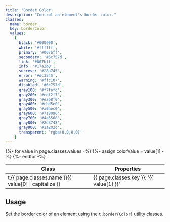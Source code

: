 ```yaml
---
title: 'Border Color'
description: "Control an element's border color."
classes:
  name: border
  key: borderColor
  values:
    {
      black: '#000000',
      white: '#ffffff',
      primary: '#007bff',
      secondary: '#6c757d',
      link: '#007bff',
      info: '#17a2b8',
      success: '#28a745',
      error: '#dc3545',
      warning: '#ffc107',
      disabled: '#6c757d',
      gray100: '#f7fafc',
      gray200: '#edf2f7',
      gray300: '#e2e8f0',
      gray400: '#cbd5e0',
      gray500: '#a0aec0',
      gray600: '#718096',
      gray700: '#4a5568',
      gray800: '#2d3748',
      gray900: '#1a202c',
      transparent: 'rgba(0,0,0,0)'
    }
---
```


<table>
  <thead>
    <tr>
      <th>Class</th>
      <th colspan="2">Properties</th>
    </tr>
  </thead>
  <tbody>
    {%- for value in page.classes.values -%}
      <tr>
        <td><span>t</span>.{{ page.classes.name }}{{ value[0] | capitalize }}</td>
        <td>{{ page.classes.key }}: '{{ value[1] }}'</td>
        {%- assign colorValue = value[1] -%}
        <td><div style="border: 1px solid {{ colorValue }}; height: 20px"></div></td>
      </tr>
    {%- endfor -%}
  </tbody>
</table>

## Usage

Set the border color of an element using the <code>t.border{Color}</code> utility classes.
